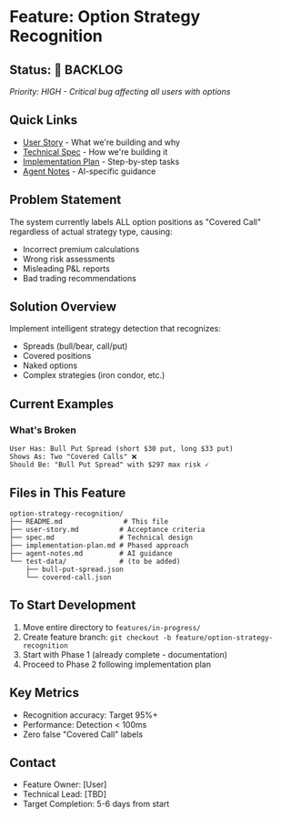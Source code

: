 # Feature: Option Strategy Recognition

## Status: 🔴 BACKLOG
*Priority: HIGH - Critical bug affecting all users with options*

## Quick Links
- [User Story](./user-story.md) - What we're building and why
- [Technical Spec](./spec.md) - How we're building it
- [Implementation Plan](./implementation-plan.md) - Step-by-step tasks
- [Agent Notes](./agent-notes.md) - AI-specific guidance

## Problem Statement
The system currently labels ALL option positions as "Covered Call" regardless of actual strategy type, causing:
- Incorrect premium calculations
- Wrong risk assessments
- Misleading P&L reports
- Bad trading recommendations

## Solution Overview
Implement intelligent strategy detection that recognizes:
- Spreads (bull/bear, call/put)
- Covered positions
- Naked options
- Complex strategies (iron condor, etc.)

## Current Examples

### What's Broken
```
User Has: Bull Put Spread (short $30 put, long $33 put)
Shows As: Two "Covered Calls" ❌
Should Be: "Bull Put Spread" with $297 max risk ✓
```

## Files in This Feature

```
option-strategy-recognition/
├── README.md               # This file
├── user-story.md          # Acceptance criteria
├── spec.md                # Technical design
├── implementation-plan.md # Phased approach
├── agent-notes.md         # AI guidance
└── test-data/             # (to be added)
    ├── bull-put-spread.json
    └── covered-call.json
```

## To Start Development

1. Move entire directory to `features/in-progress/`
2. Create feature branch: `git checkout -b feature/option-strategy-recognition`
3. Start with Phase 1 (already complete - documentation)
4. Proceed to Phase 2 following implementation plan

## Key Metrics
- Recognition accuracy: Target 95%+
- Performance: Detection < 100ms
- Zero false "Covered Call" labels

## Contact
- Feature Owner: [User]
- Technical Lead: [TBD]
- Target Completion: 5-6 days from start